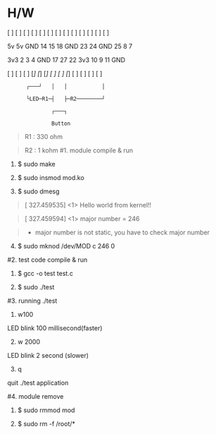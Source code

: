  
# H/W
 [ ] [ ] [ ] [ ] [ ] [ ] [ ] [ ] [ ] [ ] [ ] [ ] [ ]

 5v  5v  GND  14  15  18 GND  23  24 GND  25  8   7   

 3v3  2   3    4 GND  17  27  22 3v3  10  9   11 GND  

 [ ] [ ] [ ] [*] [*] [*] [ ] [ ] [*] [ ] [ ] [ ] [ ]

          ┌───┘   │   │           │

          └LED─R1─┤   ├─R2────────┘

                  ┌───┐

                  Button

> R1 : 330 ohm

> R2 : 1  kohm
#1. module compile & run

1) $   sudo make

2) $   sudo insmod mod.ko

3) $   sudo dmesg

>[  327.459535] <1> Hello world from kernel!!

>[  327.459594] <1> major number = 246    

> - major number is not static, you have to check major number

4) $   sudo mknod /dev/MOD c 246 0
 

#2. test code compile & run

1) $   gcc -o test test.c

2) $   sudo ./test



#3. running ./test

1) w100

 LED blink 100 millisecond(faster)

2) w 2000

 LED blink 2 second (slower)

3) q

 quit ./test application


#4. module remove

1) $    sudo rmmod mod

2) $    sudo rm -f /root/*

